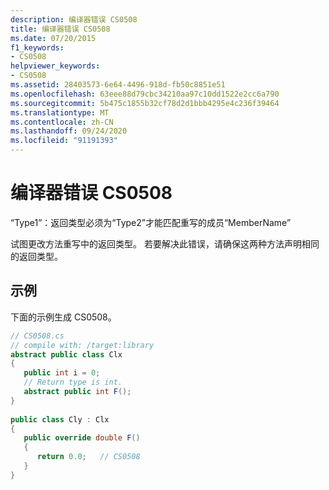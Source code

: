 ```yaml
---
description: 编译器错误 CS0508
title: 编译器错误 CS0508
ms.date: 07/20/2015
f1_keywords:
- CS0508
helpviewer_keywords:
- CS0508
ms.assetid: 28403573-6e64-4496-918d-fb50c8851e51
ms.openlocfilehash: 63eee88d79cbc34210aa97c10dd1522e2cc6a790
ms.sourcegitcommit: 5b475c1855b32cf78d2d1bbb4295e4c236f39464
ms.translationtype: MT
ms.contentlocale: zh-CN
ms.lasthandoff: 09/24/2020
ms.locfileid: "91191393"
---
```

# <a name="compiler-error-cs0508"></a>编译器错误 CS0508

“Type1”：返回类型必须为“Type2”才能匹配重写的成员“MemberName”  
  
 试图更改方法重写中的返回类型。 若要解决此错误，请确保这两种方法声明相同的返回类型。  
  
## <a name="example"></a>示例  

 下面的示例生成 CS0508。  
  
```csharp  
// CS0508.cs  
// compile with: /target:library  
abstract public class Clx  
{  
   public int i = 0;  
   // Return type is int.  
   abstract public int F();  
}  
  
public class Cly : Clx  
{  
   public override double F()  
   {  
      return 0.0;   // CS0508  
   }  
}  
```
